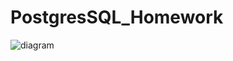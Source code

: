 # PostgresSQL_Homework
![diagram](https://raw.githubusercontent.com/Nikward/PostgresSQL_Homework/main/diagrambd.png)
